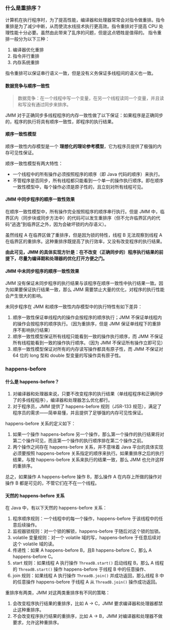### 什么是重排序？
计算机在执行程序时，为了提高性能，编译器和处理器常常会对指令做重排。指令重排是为了减少中断，从而使流水线技术执行更高效。指令重排对于提高 CPU 处理性能十分必要。虽然由此带来了乱序的问题，但是这点牺牲是值得的。
指令重排一般分为以下三种：

1. 编译器优化重排
2. 指令并行重排
3. 内存系统重排

指令重排可以保证串行语义一致，但是没有义务保证多线程间的语义也一致。

#### 数据竞争与顺序一致性
> 数据竞争：在一个线程中写一个变量，在另一个线程读同一个变量，并且读和写没有通过同步来排序。

JMM 对于正确同步多线程程序的内存一致性做了以下保证：如果程序是正确同步的，程序的执行将具有顺序一致性，即程序的执行结果。

#### 顺序一致性模型
顺序一致性内存模型是一个 **理想化的理论参考模型**，它为程序员提供了极强的内存可见性保证。

顺序一致性模型有两大特性：
- 一个线程中的所有操作必须按照程序的顺序（即 Java 代码的顺序）来执行。
- 不管程序是否同步，所有线程都只能看到一个单一的操作执行顺序。即在顺序一致性模型中，每个操作必须是原子性的，且立刻对所有线程可见。

#### JMM 中同步程序的顺序一致性效果
在顺序一致性模型中，所有操作完全按照程序的顺序串行执行。但是 JMM 中，临界区内（同步块或同步方法中）的代码可以发生重排序（但不允许临界区内的代码“逃逸”到临界区之外，因为会破坏锁的内存语义）。

虽然线程 A 在临界区做了重排序，但是因为锁的特性，线程 B 无法观察到线程 A 在临界区的重排序。这种重排序既提高了执行效率，又没有改变程序的执行结果。

**由此可见，JMM 的具体实现方针是：在不改变（正确同步的）程序执行结果的前提下，尽量为编译期和处理器的优化打开方便之门。**

#### JMM 中未同步程序的顺序一致性效果
JMM 没有保证未同步程序的执行结果与该程序在顺序一致性中执行结果一致。因为如果要保证执行结果一致，那么 JMM 需要禁止大量的优化，对程序的执行性能会产生很大的影响。

未同步程序在 JMM 和顺序一致性内存模型中的执行特性有如下差异：

1. 顺序一致性保证单线程内的操作会按程序的顺序执行；JMM 不保证单线程内的操作会按程序的顺序执行。（因为重排序，但是 JMM 保证单线程下的重排序不影响执行结果）
2. 顺序一致性模型保证所有线程只能看到一致的操作执行顺序，而 JMM 不保证所有线程能看到一致的操作执行顺序。（因为 JMM 不保证所有操作立即可见）
3. 顺序一致性模型保证对所有的内存读写操作都具有原子性，而 JMM 不保证对 64 位的 long 型和 double 型变量的写操作具有原子性。

### happens-before
#### 什么是 happens-before？
1. 对编译器和处理器来说，只要不改变程序的执行结果（单线程程序和正确同步了的多线程程序），编译器和处理器怎么优化都行。
2. 对于程序员，JMM 提供了 happens-before 规则（JSR-133 规范），满足了程序员的需求——简单易懂，并且提供了足够强的内存可见性保证。

happens-before 关系的定义如下：
1. 如果一个操作 happens-before 另一个操作，那么第一个操作的执行结果将对第二个操作可见，而且第一个操作的执行顺序排在第二个操作之前。
2. 两个操作之间存在 happens-before 关系，并不意味着 Java 平台的具体实现必须要按照 happens-before 关系指定的顺序来执行。如果重排序之后的执行结果，与按 happens-before 关系来执行的结果一致，那么 JMM 也允许这样的重排序。

总之，如果操作 A happens-before 操作 B，那么操作 A 在内存上所做的操作对操作 B 都是可见的，不管它们在不在一个线程。

#### 天然的 happens-before 关系
在 Java 中，有以下天然的 happens-before 关系：

1. 程序顺序规则：一个线程中的每一个操作，happens-before 于该线程中的任意后续操作。
2. 监视器锁规则：对一个锁的解锁，happens-before 于随后对这个锁的加锁。
3. volatile 变量规则：对一个 volatile 域的写，happens-before 于任意后续对这个 volatile 域的读。
4. 传递性：如果 A happens-before B，且B happens-before C，那么 A happens-before C。
5. start 规则：如果线程 A 执行操作 `ThreadB.start()` 启动线程 B，那么 A 线程的 `ThreadB.start()` 操作 happens-before 于线程 B 中的任意操作、
6. join 规则：如果线程 A 执行操作 `ThreadB.join()` 并成功返回，那么线程 B 中的任意操作 happens-before 于线程 A 从 `ThreadB.join()` 操作成功返回。


重排序有两类，JMM 对这两类重排序有不同的策略：
1. 会改变程序执行结果的重排序，比如 A -> C，JMM 要求编译器和处理器都禁止这种重排序。
2. 不会改变程序执行结果的重排序，比如 A -> B，JMM 对编译器和处理器不做要求，允许这种重排序。
